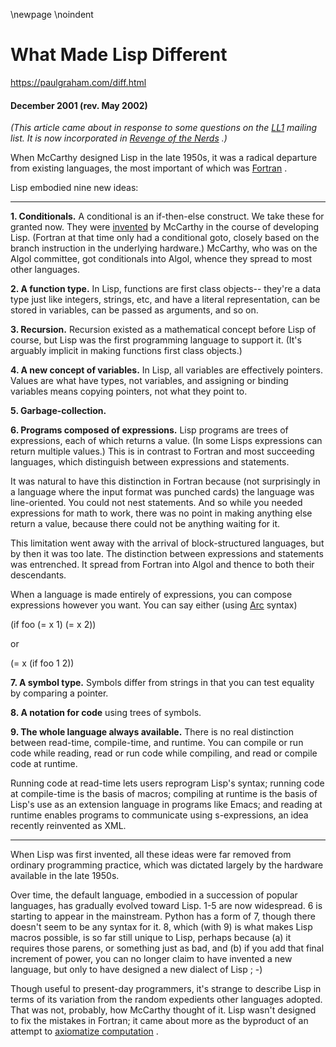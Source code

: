 \newpage
\noindent

What Made Lisp Different
========================


  

<https://paulgraham.com/diff.html>
  

#### December 2001 (rev. May 2002\)



*(This article came about in response to some questions on
the
 [LL1](http://ll1.mit.edu) 
 mailing list. It is now
incorporated in
 [Revenge of the Nerds](https://paulgraham.com/icad.html) 
 .)* 
  

  

 When McCarthy designed Lisp in the late 1950s, it was
a radical departure from existing languages,
the most important of which was
 [Fortran](https://paulgraham.com/history.html) 
 .
   

  

 Lisp embodied nine new ideas:
   

  



---


**1\. Conditionals.** 
 A conditional is an if\-then\-else
construct. We take these for granted now. They were
 [invented](http://www-formal.stanford.edu/jmc/history/lisp/node2.html) 
 by McCarthy in the course of developing Lisp. 
(Fortran at that time only had a conditional
goto, closely based on the branch instruction in the 
underlying hardware.) McCarthy, who was on the Algol committee, got
conditionals into Algol, whence they spread to most other
languages.
   

  

**2\. A function type.** 
 In Lisp, functions are first class 
objects\-\- they're a data type just like integers, strings,
etc, and have a literal representation, can be stored in variables,
can be passed as arguments, and so on.
   

  

**3\. Recursion.** 
 Recursion existed as a mathematical concept
before Lisp of course, but Lisp was the first programming language to support
it. (It's arguably implicit in making functions first class
objects.)
   

  

**4\. A new concept of variables.** 
 In Lisp, all variables
are effectively pointers. Values are what
have types, not variables, and assigning or binding
variables means copying pointers, not what they point to.
   

  

**5\. Garbage\-collection.** 
  

  

**6\. Programs composed of expressions.** 
 Lisp programs are 
trees of expressions, each of which returns a value. 
(In some Lisps expressions
can return multiple values.) This is in contrast to Fortran
and most succeeding languages, which distinguish between
expressions and statements.
   

  

 It was natural to have this
distinction in Fortran because (not surprisingly in a language
where the input format was punched cards) the language was
line\-oriented. You could not nest statements. And
so while you needed expressions for math to work, there was
no point in making anything else return a value, because
there could not be anything waiting for it.
   

  

 This limitation
went away with the arrival of block\-structured languages,
but by then it was too late. The distinction between
expressions and statements was entrenched. It spread from 
Fortran into Algol and thence to both their descendants.
   

  

 When a language is made entirely of expressions, you can
compose expressions however you want. You can say either
(using
 [Arc](https://paulgraham.com/arc.html) 
 syntax)
   

  

 (if foo (\= x 1\) (\= x 2\))
   

  

 or
   

  

 (\= x (if foo 1 2\))
   

  

**7\. A symbol type.** 
 Symbols differ from strings in that
you can test equality by comparing a pointer.
   

  

**8\. A notation for code** 
 using trees of symbols.
   

  

**9\. The whole language always available.** 
 There is
no real distinction between read\-time, compile\-time, and runtime.
You can compile or run code while reading, read or run code
while compiling, and read or compile code at runtime.
   

  

 Running code at read\-time lets users reprogram Lisp's syntax;
running code at compile\-time is the basis of macros; compiling
at runtime is the basis of Lisp's use as an extension
language in programs like Emacs; and reading at runtime
enables programs to communicate using s\-expressions, an
idea recently reinvented as XML.
 

---


  

  

 When Lisp was first invented, all these ideas were far
removed from ordinary programming practice, which was
dictated largely by the hardware available in the late 1950s.
   

  

 Over time, the default language, embodied
in a succession of popular languages, has
gradually evolved toward Lisp. 1\-5 are now widespread.
6 is starting to appear in the mainstream.
Python has a form of 7, though there doesn't seem to be
any syntax for it. 
8, which (with 9\) is what makes Lisp macros
possible, is so far still unique to Lisp,
perhaps because (a) it requires those parens, or something 
just as bad, and (b) if you add that final increment of power, 
you can no 
longer claim to have invented a new language, but only
to have designed a new dialect of Lisp ; \-)
   

  

 Though useful to present\-day programmers, it's
strange to describe Lisp in terms of its
variation from the random expedients other languages
adopted. That was not, probably, how McCarthy
thought of it. Lisp wasn't designed to fix the mistakes
in Fortran; it came about more as the byproduct of an
attempt to
 [axiomatize computation](https://paulgraham.com/rootsoflisp.html) 
 .
   

  

  

  





